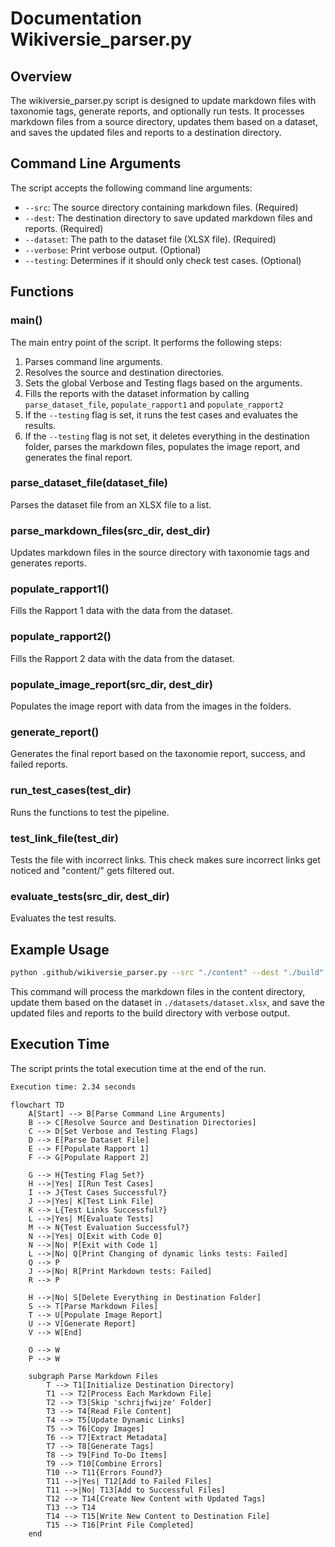 # Documentation Wikiversie_parser.py

## Overview
The wikiversie_parser.py script is designed to update markdown files with taxonomie tags, generate reports, and optionally run tests. 
It processes markdown files from a source directory, updates them based on a dataset, and saves the updated files and reports to a destination directory.

## Command Line Arguments
The script accepts the following command line arguments:
- `--src`: The source directory containing markdown files. (Required)
- `--dest`: The destination directory to save updated markdown files and reports. (Required)
- `--dataset`: The path to the dataset file (XLSX file). (Required)
- `--verbose`: Print verbose output. (Optional)
- `--testing`: Determines if it should only check test cases. (Optional)

## Functions
### main()
The main entry point of the script. It performs the following steps:
1. Parses command line arguments.
2. Resolves the source and destination directories.
3. Sets the global Verbose and Testing flags based on the arguments.
4. Fills the reports with the dataset information by calling `parse_dataset_file`, `populate_rapport1` and `populate_rapport2`
5. If the `--testing` flag is set, it runs the test cases and evaluates the results.
6. If the `--testing` flag is not set, it deletes everything in the destination folder, parses the markdown files, populates the image report, and generates the final report.

### parse_dataset_file(dataset_file)
Parses the dataset file from an XLSX file to a list.

### parse_markdown_files(src_dir, dest_dir)
Updates markdown files in the source directory with taxonomie tags and generates reports.

### populate_rapport1()
Fills the Rapport 1 data with the data from the dataset.

### populate_rapport2()
Fills the Rapport 2 data with the data from the dataset.

### populate_image_report(src_dir, dest_dir)
Populates the image report with data from the images in the folders.

### generate_report() 
Generates the final report based on the taxonomie report, success, and failed reports.

### run_test_cases(test_dir)
Runs the functions to test the pipeline.

### test_link_file(test_dir)
Tests the file with incorrect links. This check makes sure incorrect links get noticed and "content/" gets filtered out.

### evaluate_tests(src_dir, dest_dir)
Evaluates the test results.

## Example Usage

```sh
python .github/wikiversie_parser.py --src "./content" --dest "./build" --dataset .github/datasets/dataset.xlsx --verbose
```

This command will process the markdown files in the content directory, update them based on the dataset in `./datasets/dataset.xlsx`, and save the updated files and reports to the build directory with verbose output.

## Execution Time
The script prints the total execution time at the end of the run.

```sh
Execution time: 2.34 seconds
```

```mermaid
flowchart TD
    A[Start] --> B[Parse Command Line Arguments]
    B --> C[Resolve Source and Destination Directories]
    C --> D[Set Verbose and Testing Flags]
    D --> E[Parse Dataset File]
    E --> F[Populate Rapport 1]
    F --> G[Populate Rapport 2]
    
    G --> H{Testing Flag Set?}
    H -->|Yes| I[Run Test Cases]
    I --> J{Test Cases Successful?}
    J -->|Yes| K[Test Link File]
    K --> L{Test Links Successful?}
    L -->|Yes| M[Evaluate Tests]
    M --> N{Test Evaluation Successful?}
    N -->|Yes| O[Exit with Code 0]
    N -->|No| P[Exit with Code 1]
    L -->|No| Q[Print Changing of dynamic links tests: Failed]
    Q --> P
    J -->|No| R[Print Markdown tests: Failed]
    R --> P
    
    H -->|No| S[Delete Everything in Destination Folder]
    S --> T[Parse Markdown Files]
    T --> U[Populate Image Report]
    U --> V[Generate Report]
    V --> W[End]

    O --> W
    P --> W

    subgraph Parse Markdown Files
        T --> T1[Initialize Destination Directory]
        T1 --> T2[Process Each Markdown File]
        T2 --> T3[Skip 'schrijfwijze' Folder]
        T3 --> T4[Read File Content]
        T4 --> T5[Update Dynamic Links]
        T5 --> T6[Copy Images]
        T6 --> T7[Extract Metadata]
        T7 --> T8[Generate Tags]
        T8 --> T9[Find To-Do Items]
        T9 --> T10[Combine Errors]
        T10 --> T11{Errors Found?}
        T11 -->|Yes| T12[Add to Failed Files]
        T11 -->|No| T13[Add to Successful Files]
        T12 --> T14[Create New Content with Updated Tags]
        T13 --> T14
        T14 --> T15[Write New Content to Destination File]
        T15 --> T16[Print File Completed]
    end
```